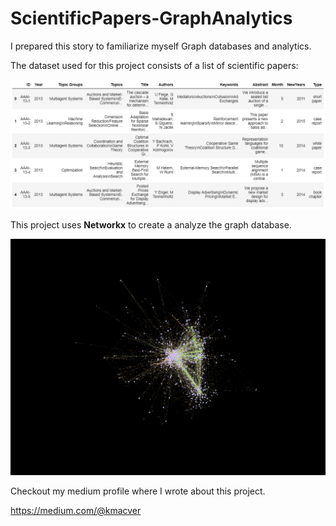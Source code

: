 # ScientificPapers-GraphAnalytics

I prepared this story to familiarize myself Graph databases and analytics. 

The dataset used for this project consists of a list of scientific papers:

![](images/data_head.png)

This project uses **Networkx** to create a analyze the graph database.

![](images/graph_view.png)

Checkout my medium profile where I wrote about this project.

https://medium.com/@kmacver


